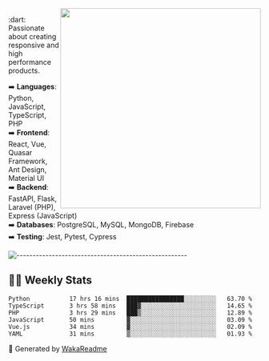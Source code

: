 <img src="https://github-readme-stats.vercel.app/api?username=iguit0&show_icons=true&include_all_commits=true&count_private=true&theme=dracula" min-width="400px" max-width="400px" width="400px" align="right" />

<p align="left"> 
  :dart: Passionate about creating responsive and high performance products.
</p>

<p align="left">
  ➡️ <strong>Languages</strong>: Python, JavaScript, TypeScript, PHP<br>
  ➡️ <strong>Frontend</strong>: React, Vue, Quasar Framework, Ant Design, Material UI<br>
  ➡️ <strong>Backend</strong>: FastAPI, Flask, Laravel (PHP), Express (JavaScript)<br>
  ➡️ <strong>Databases</strong>: PostgreSQL, MySQL, MongoDB, Firebase<br>
  ➡️ <strong>Testing</strong>: Jest, Pytest, Cypress<br>
</p>

![-----------------------------------------------------](https://raw.githubusercontent.com/andreasbm/readme/master/assets/lines/vintage.png)

## :man_technologist: Weekly Stats
<!--START_SECTION:waka-->

```text
Python           17 hrs 16 mins  ████████████████░░░░░░░░░   63.70 %
TypeScript       3 hrs 58 mins   ███▓░░░░░░░░░░░░░░░░░░░░░   14.65 %
PHP              3 hrs 29 mins   ███▒░░░░░░░░░░░░░░░░░░░░░   12.89 %
JavaScript       50 mins         ▓░░░░░░░░░░░░░░░░░░░░░░░░   03.09 %
Vue.js           34 mins         ▓░░░░░░░░░░░░░░░░░░░░░░░░   02.09 %
YAML             31 mins         ▒░░░░░░░░░░░░░░░░░░░░░░░░   01.93 %
```

<!--END_SECTION:waka-->

🚀 Generated by [WakaReadme](https://github.com/athul/waka-readme)

